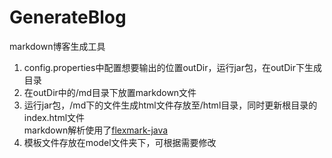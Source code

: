 # GenerateBlog
markdown博客生成工具  
1. config.properties中配置想要输出的位置outDir，运行jar包，在outDir下生成目录  
2. 在outDir中的/md目录下放置markdown文件  
3. 运行jar包，/md下的文件生成html文件存放至/html目录，同时更新根目录的index.html文件  
markdown解析使用了[flexmark-java](https://github.com/vsch/flexmark-java) 
4. 模板文件存放在model文件夹下，可根据需要修改
